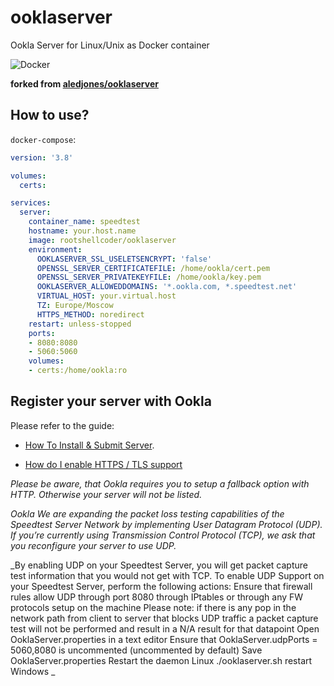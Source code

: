 # ooklaserver

Ookla Server for Linux/Unix as Docker container

![Docker](https://github.com/RootShell-coder/ooklaserver/actions/workflows/docker-publish.yml/badge.svg)

__forked from [aledjones/ooklaserver](https://github.com/aledjones/ooklaserver)__

## How to use?
`docker-compose`:
```yaml
version: '3.8'

volumes:
  certs:

services:
  server:
    container_name: speedtest
    hostname: your.host.name
    image: rootshellcoder/ooklaserver
    environment:
      OOKLASERVER_SSL_USELETSENCRYPT: 'false'
      OPENSSL_SERVER_CERTIFICATEFILE: /home/ookla/cert.pem
      OPENSSL_SERVER_PRIVATEKEYFILE: /home/ookla/key.pem
      OOKLASERVER_ALLOWEDDOMAINS: '*.ookla.com, *.speedtest.net'
      VIRTUAL_HOST: your.virtual.host
      TZ: Europe/Moscow
      HTTPS_METHOD: noredirect
    restart: unless-stopped
    ports:
    - 8080:8080
    - 5060:5060
    volumes:
    - certs:/home/ookla:ro

```


## Register your server with Ookla
Please refer to the guide: 

* [How To Install & Submit Server](https://support.ookla.com/hc/en-us/articles/234578568-How-To-Install-Submit-Server).

* [How do I enable HTTPS / TLS support](https://support.ookla.com/hc/en-us/articles/360001087752-How-do-I-enable-HTTPS-TLS-support)



_Please be aware, that Ookla requires you to setup a fallback option with HTTP. Otherwise your server will not be listed._



_Ookla_
_We are expanding the packet loss testing capabilities of the Speedtest Server Network by implementing User Datagram Protocol (UDP). If you’re currently using Transmission Control Protocol (TCP), we ask that you reconfigure your server to use UDP._
 
_By enabling UDP on your Speedtest Server, you will get packet capture test information that you would not get with TCP. To enable UDP Support on your Speedtest Server, perform the following actions: Ensure that firewall rules allow UDP through port 8080 through IPtables or through any FW protocols setup on the machine Please note: if there is any pop in the network path from client to server that blocks UDP traffic a packet capture test will not be performed and result in a N/A result for that datapoint Open OoklaServer.properties in a text editor Ensure that OoklaServer.udpPorts = 5060,8080 is uncommented (uncommented by default) Save OoklaServer.properties Restart the daemon Linux ./ooklaserver.sh restart Windows _

